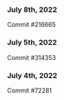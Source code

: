 ### July 8th, 2022

Commit #216665

### July 5th, 2022

Commit #314353


### July 4th, 2022

Commit #72281
